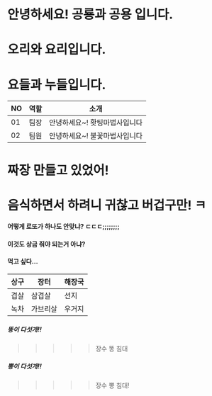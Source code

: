 # 안녕하세요! 공룡과 공용 입니다.
# 오리와 요리입니다.
# 요들과 누들입니다.

|NO|역할|소개|
|-|-|-|
|01|팀장|안녕하세요~! 홧팅마법사입니다| 
|02|팀원|안녕하세요~! 불꽃마법사입니다| 

# 짜장 만들고 있었어!
# 음식하면서 하려니 귀찮고 버겁구만! ㅋ

#### 어떻게 로또가 하나도 안맞냐? ㄷㄷㄷ;;;;;;;;
#### 이것도 상금 줘야 되는거 아냐? 

#### 먹고 싶다...
|상구|장터|해장국|
|-|-|-|
|겹살|삼겹살|선지|
|녹차|가브리살|우거지|

##### 똥이 다섯개!!
>>>>> 장수 똥 침대
##### 뽕이 다섯개!!
>>>>> 장수 뽕 침대!